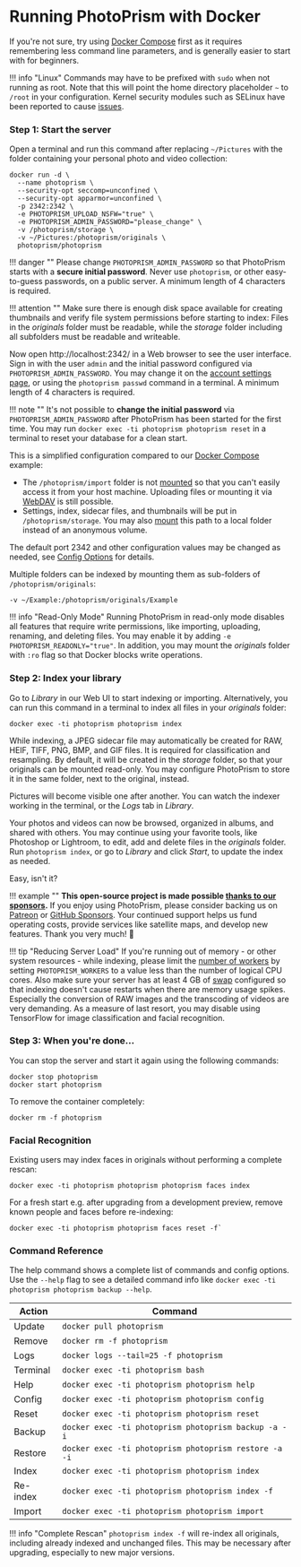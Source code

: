 # Running PhotoPrism with Docker

If you're not sure, try using [Docker Compose](docker-compose.md) first as it requires remembering
less command line parameters, and is generally easier to start with for beginners.

!!! info "Linux"
    Commands may have to be prefixed with `sudo` when not running as root.
    Note that this will point the home directory placeholder `~` to `/root` in your configuration.
    Kernel security modules such as SELinux have been reported to cause
    [issues](https://docs.photoprism.org/getting-started/faq/#why-is-photoprism-getting-stuck-in-a-restart-loop).

### Step 1: Start the server ###

Open a terminal and run this command after replacing `~/Pictures` with
the folder containing your personal photo and video collection:

```
docker run -d \
  --name photoprism \
  --security-opt seccomp=unconfined \
  --security-opt apparmor=unconfined \
  -p 2342:2342 \
  -e PHOTOPRISM_UPLOAD_NSFW="true" \
  -e PHOTOPRISM_ADMIN_PASSWORD="please_change" \
  -v /photoprism/storage \
  -v ~/Pictures:/photoprism/originals \
  photoprism/photoprism
```

!!! danger ""
    Please change `PHOTOPRISM_ADMIN_PASSWORD` so that PhotoPrism starts with a **secure initial password**.
    Never use `photoprism`, or other easy-to-guess passwords, on a public server.
    A minimum length of 4 characters is required.

!!! attention ""
    Make sure there is enough disk space available for creating thumbnails and verify file system permissions 
    before starting to index: Files in the *originals* folder must be readable, while the *storage* folder 
    including all subfolders must be readable and writeable.

Now open http://localhost:2342/ in a Web browser to see the user interface.
Sign in with the user `admin` and the initial password configured via `PHOTOPRISM_ADMIN_PASSWORD`.
You may change it on the [account settings page](../user-guide/settings/account.md),
or using the `photoprism passwd` command in a terminal.
A minimum length of 4 characters is required.

!!! note ""
    It's not possible to **change the initial password** via `PHOTOPRISM_ADMIN_PASSWORD` after PhotoPrism
    has been started for the first time. You may run `docker exec -ti photoprism photoprism reset` in a terminal to
    reset your database for a clean start.

This is a simplified configuration compared to our [Docker Compose](docker-compose.md) example:

* The `/photoprism/import` folder is not [mounted](https://docs.docker.com/storage/bind-mounts/) 
  so that you can't easily access it from your host machine. 
  Uploading files or mounting it via [WebDAV](../user-guide/sync/webdav.md) 
  is still possible.
* Settings, index, sidecar files, and thumbnails will be put 
  in `/photoprism/storage`. 
  You may also [mount](https://docs.docker.com/storage/bind-mounts/)
  this path to a local folder instead of an anonymous volume.

The default port 2342 and other configuration values may be changed as needed,
see [Config Options](config-options.md) for details.

Multiple folders can be indexed by mounting them as sub-folders of `/photoprism/originals`:

```
-v ~/Example:/photoprism/originals/Example
``` 

!!! info "Read-Only Mode"
    Running PhotoPrism in read-only mode disables all features that require write permissions,
    like importing, uploading, renaming, and deleting files.
    You may enable it by adding `-e PHOTOPRISM_READONLY="true"`.
    In addition, you may mount the *originals* folder with `:ro` flag so that Docker
    blocks write operations.

### Step 2: Index your library ###

Go to *Library* in our Web UI to start indexing or importing.
Alternatively, you can run this command in a terminal to index all files in your *originals* folder:

```
docker exec -ti photoprism photoprism index
```

While indexing, a JPEG sidecar file may automatically be created for RAW, HEIF, TIFF, PNG, BMP,
and GIF files. It is required for classification and resampling. By default, it will be created
in the *storage* folder, so that your originals can be mounted read-only.
You may configure PhotoPrism to store it in the same folder, next to the original, instead.

Pictures will become visible one after another. You can watch the indexer working in the terminal,
or the *Logs* tab in *Library*.

Your photos and videos can now be browsed, organized in albums, and shared with others.
You may continue using your favorite tools, like Photoshop or Lightroom,
to edit, add and delete files in the *originals* folder.
Run `photoprism index`, or go to *Library* and click *Start*, to update the index as needed.

Easy, isn't it?

!!! example ""
    **This open-source project is made possible [thanks to our sponsors](https://github.com/photoprism/photoprism/blob/develop/SPONSORS.md).**
    If you enjoy using PhotoPrism, please consider backing us on [Patreon](https://www.patreon.com/photoprism)
    or [GitHub Sponsors](https://github.com/sponsors/photoprism).
    Your continued support helps us fund operating costs, provide services like satellite maps,
    and develop new features. Thank you very much! 💜

!!! tip "Reducing Server Load"
    If you're running out of memory - or other system resources - while indexing, please limit the
    [number of workers](https://docs.photoprism.org/getting-started/config-options/) by setting
    `PHOTOPRISM_WORKERS` to a value less than the number of logical CPU cores.
    Also make sure your server has at least 4 GB of [swap](https://opensource.com/article/18/9/swap-space-linux-systems)
    configured so that indexing doesn't cause restarts when there are memory usage spikes.
    Especially the conversion of RAW images and the transcoding of videos are very demanding.
    As a measure of last resort, you may disable using TensorFlow for image classification and facial recognition.

### Step 3: When you're done... ###

You can stop the server and start it again using the following commands:

```
docker stop photoprism
docker start photoprism
```

To remove the container completely:

```
docker rm -f photoprism
```

### Facial Recognition ###

Existing users may index faces in originals without performing a complete rescan:

```
docker exec -ti photoprism photoprism photoprism faces index
```

For a fresh start e.g. after upgrading from a development preview, remove 
known people and faces before re-indexing:

```
docker exec -ti photoprism photoprism faces reset -f`
```

### Command Reference ###

The help command shows a complete list of commands and config options.
Use the `--help` flag to see a detailed command info
like `docker exec -ti photoprism photoprism backup --help`.

| Action   | Command                                               |
|----------|-------------------------------------------------------|
| Update   | `docker pull photoprism`                              |
| Remove   | `docker rm -f photoprism`                             |
| Logs     | `docker logs --tail=25 -f photoprism`                 |
| Terminal | `docker exec -ti photoprism bash`                     |
| Help     | `docker exec -ti photoprism photoprism help`          |                
| Config   | `docker exec -ti photoprism photoprism config`        |                   
| Reset    | `docker exec -ti photoprism photoprism reset`         |                   
| Backup   | `docker exec -ti photoprism photoprism backup -a -i`  |                      
| Restore  | `docker exec -ti photoprism photoprism restore -a -i` |                   
| Index    | `docker exec -ti photoprism photoprism index`         |                  
| Re-index | `docker exec -ti photoprism photoprism index -f`      |                   
| Import   | `docker exec -ti photoprism photoprism import`        |                  

!!! info "Complete Rescan"
    `photoprism index -f` will re-index all originals, including already indexed and unchanged files. This may be
    necessary after upgrading, especially to new major versions.
